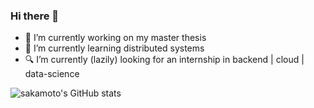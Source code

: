 ### Hi there 👋

<!--
**happen2me/happen2me** is a ✨ _special_ ✨ repository because its `README.md` (this file) appears on your GitHub profile.

Here are some ideas to get you started:

- 🔭 I’m currently working on ...
- 🌱 I’m currently learning ...
- 👯 I’m looking to collaborate on ...
- 🤔 I’m looking for help with ...
- 💬 Ask me about ...
- 📫 How to reach me: ...
- 😄 Pronouns: ...
- ⚡ Fun fact: ...
-->

- 🔭 I’m currently working on my master thesis
- 🌱 I’m currently learning distributed systems
- 🔍 I’m currently (lazily) looking for an internship in backend | cloud | data-science


![sakamoto's GitHub stats](https://github-readme-stats.vercel.app/api?username=happen2me&show_icons=true&theme=transparent)

